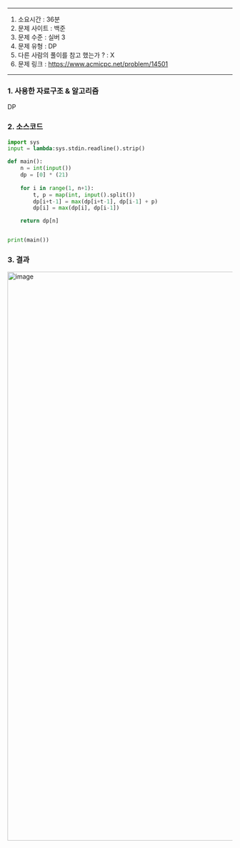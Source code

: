 
---

1. 소요시간 : 36분
2. 문제 사이트 : 백준
3. 문제 수준 : 실버 3
4. 문제 유형 : DP
5. 다른 사람의 풀이를 참고 했는가 ? : X
6. 문제 링크 : <https://www.acmicpc.net/problem/14501>

---

### 1. 사용한 자료구조 & 알고리즘

DP

### 2. 소스코드

```python
import sys
input = lambda:sys.stdin.readline().strip()

def main():
    n = int(input())
    dp = [0] * (21)
    
    for i in range(1, n+1):
        t, p = map(int, input().split())
        dp[i+t-1] = max(dp[i+t-1], dp[i-1] + p)
        dp[i] = max(dp[i], dp[i-1])

    return dp[n]


print(main())
```

### 3. 결과
<img width="1274" alt="image" src="https://github.com/KimNahun/algorithm-1day1solve/assets/46699595/ba697a92-139c-4492-958d-f0ea0142afe8">

